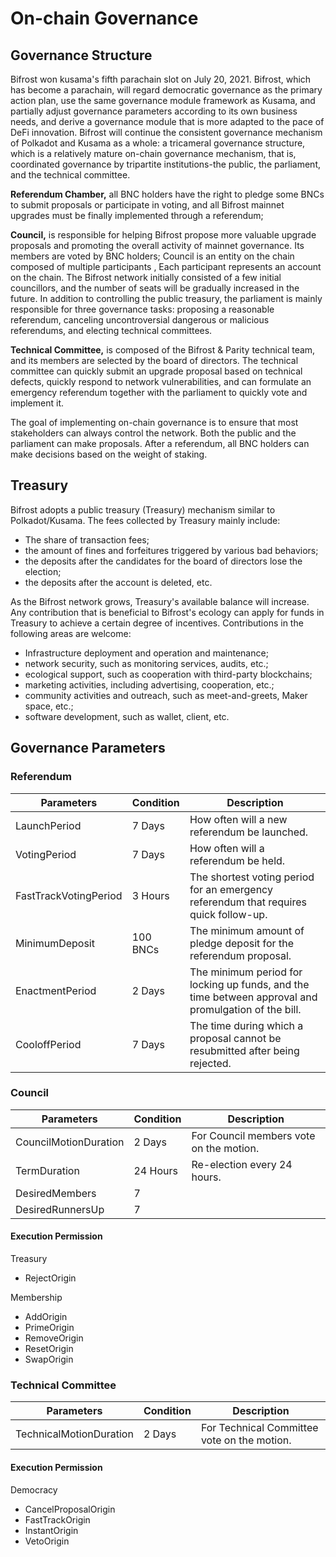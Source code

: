 # On-chain Governance

## Governance Structure

Bifrost won kusama's fifth parachain slot on July 20, 2021. Bifrost, which has become a parachain, will regard democratic governance as the primary action plan, use the same governance module framework as Kusama, and partially adjust governance parameters according to its own business needs, and derive a governance module that is more adapted to the pace of DeFi innovation. Bifrost will continue the consistent governance mechanism of Polkadot and Kusama as a whole: a tricameral governance structure, which is a relatively mature on-chain governance mechanism, that is, coordinated governance by tripartite institutions-the public, the parliament, and the technical committee.

**Referendum Chamber,** all BNC holders have the right to pledge some BNCs to submit proposals or participate in voting, and all Bifrost mainnet upgrades must be finally implemented through a referendum;&#x20;

**Council,** is responsible for helping Bifrost propose more valuable upgrade proposals and promoting the overall activity of mainnet governance. Its members are voted by BNC holders; Council is an entity on the chain composed of multiple participants , Each participant represents an account on the chain. The Bifrost network initially consisted of a few initial councillors, and the number of seats will be gradually increased in the future. In addition to controlling the public treasury, the parliament is mainly responsible for three governance tasks: proposing a reasonable referendum, canceling uncontroversial dangerous or malicious referendums, and electing technical committees.&#x20;

**Technical Committee,** is composed of the Bifrost & Parity technical team, and its members are selected by the board of directors. The technical committee can quickly submit an upgrade proposal based on technical defects, quickly respond to network vulnerabilities, and can formulate an emergency referendum together with the parliament to quickly vote and implement it.&#x20;

The goal of implementing on-chain governance is to ensure that most stakeholders can always control the network. Both the public and the parliament can make proposals. After a referendum, all BNC holders can make decisions based on the weight of staking.

## Treasury

Bifrost adopts a public treasury (Treasury) mechanism similar to Polkadot/Kusama. The fees collected by Treasury mainly include:&#x20;

* The share of transaction fees;&#x20;
* the amount of fines and forfeitures triggered by various bad behaviors;&#x20;
* the deposits after the candidates for the board of directors lose the election;&#x20;
* the deposits after the account is deleted, etc.&#x20;

As the Bifrost network grows, Treasury's available balance will increase. Any contribution that is beneficial to Bifrost's ecology can apply for funds in Treasury to achieve a certain degree of incentives. Contributions in the following areas are welcome:&#x20;

* Infrastructure deployment and operation and maintenance;&#x20;
* network security, such as monitoring services, audits, etc.;&#x20;
* ecological support, such as cooperation with third-party blockchains;&#x20;
* marketing activities, including advertising, cooperation, etc.;&#x20;
* community activities and outreach, such as meet-and-greets, Maker space, etc.;&#x20;
* software development, such as wallet, client, etc.

## Governance Parameters

### **Referendum**

| Parameters            | Condition | Description                                                                                          |
| --------------------- | --------- | ---------------------------------------------------------------------------------------------------- |
| LaunchPeriod          | 7 Days    | How often will a new referendum be launched.                                                         |
| VotingPeriod          | 7 Days    | How often will a referendum be held.                                                                 |
| FastTrackVotingPeriod | 3 Hours   | The shortest voting period for an emergency referendum that requires quick follow-up.                |
| MinimumDeposit        | 100 BNCs  | The minimum amount of pledge deposit for the referendum proposal.                                    |
| EnactmentPeriod       | 2 Days    | The minimum period for locking up funds, and the time between approval and promulgation of the bill. |
| CooloffPeriod         | 7 Days    | The time during which a proposal cannot be resubmitted after being rejected.                         |



### **Council**

| Parameters            | Condition | Description                             |
| --------------------- | --------- | --------------------------------------- |
| CouncilMotionDuration | 2 Days    | For Council members vote on the motion. |
| TermDuration          | 24 Hours  | Re-election every 24 hours.             |
| DesiredMembers        | 7         |                                         |
| DesiredRunnersUp      | 7         |                                         |

####

#### Execution Permission

Treasury

* RejectOrigin&#x20;

Membership

* AddOrigin&#x20;
* PrimeOrigin&#x20;
* RemoveOrigin&#x20;
* ResetOrigin&#x20;
* SwapOrigin&#x20;

### **Technical Committee**

| Parameters              | Condition | Description                                 |
| ----------------------- | --------- | ------------------------------------------- |
| TechnicalMotionDuration | 2 Days    | For Technical Committee vote on the motion. |

####

#### Execution Permission

Democracy

* CancelProposalOrigin&#x20;
* FastTrackOrigin&#x20;
* InstantOrigin&#x20;
* VetoOrigin





